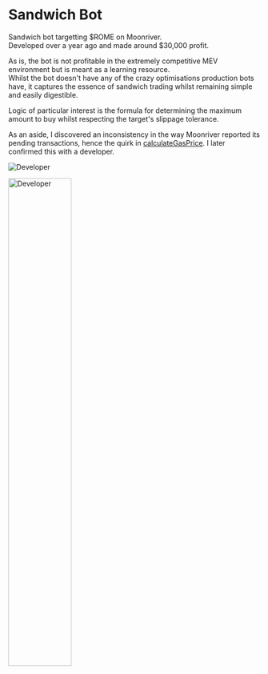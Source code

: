 # Sandwich Bot
Sandwich bot targetting $ROME on Moonriver.  
Developed over a year ago and made around $30,000 profit.  

As is, the bot is not profitable in the extremely competitive MEV environment but is meant as a learning resource.  
Whilst the bot doesn't have any of the crazy optimisations production bots have, it captures the essence of sandwich trading whilst remaining simple and easily digestible.

Logic of particular interest is the formula for determining the maximum amount to buy whilst respecting the target's slippage tolerance.  

As an aside, I discovered an inconsistency in the way Moonriver reported its pending transactions, hence the quirk in [calculateGasPrice](https://github.com/bennoprice/Sandwich/blob/main/src/index.js#L111).
I later confirmed this with a developer.

![Developer](https://i.gyazo.com/f264109539f07ff10ab78eafcec15ebd.png)

<img src="https://i.gyazo.com/f264109539f07ff10ab78eafcec15ebd.png" alt="Developer" width="50%" height="50%">

